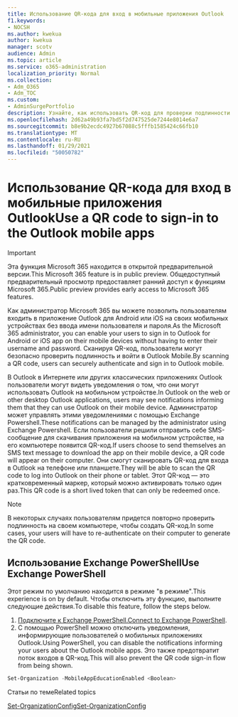 ```yaml
---
title: Использование QR-кода для вход в мобильные приложения Outlook
f1.keywords:
- NOCSH
ms.author: kwekua
author: kwekua
manager: scotv
audience: Admin
ms.topic: article
ms.service: o365-administration
localization_priority: Normal
ms.collection:
- Adm_O365
- Adm_TOC
ms.custom:
- AdminSurgePortfolio
description: Узнайте, как использовать QR-код для проверки подлинности и скачивания Outlook Mobile.
ms.openlocfilehash: 2d62a49b93fa7bd5f2d747525de7244e8014e6a7
ms.sourcegitcommit: b8e9b2ecdc4927b67088c5fffb1585424c66fb10
ms.translationtype: MT
ms.contentlocale: ru-RU
ms.lasthandoff: 01/29/2021
ms.locfileid: "50050782"
---
```

# <a name="use-a-qr-code-to-sign-in-to-the-outlook-mobile-apps"></a><span data-ttu-id="c38f6-103">Использование QR-кода для вход в мобильные приложения Outlook</span><span class="sxs-lookup"><span data-stu-id="c38f6-103">Use a QR code to sign-in to the Outlook mobile apps</span></span>

> [!IMPORTANT]
> <span data-ttu-id="c38f6-104">Эта функция Microsoft 365 находится в открытой предварительной версии.</span><span class="sxs-lookup"><span data-stu-id="c38f6-104">This Microsoft 365 feature is in public preview.</span></span> <span data-ttu-id="c38f6-105">Общедоступный предварительный просмотр предоставляет ранний доступ к функциям Microsoft 365.</span><span class="sxs-lookup"><span data-stu-id="c38f6-105">Public preview provides early access to Microsoft 365 features.</span></span>

<span data-ttu-id="c38f6-106">Как администратор Microsoft 365 вы можете позволить пользователям входить в приложение Outlook для Android или iOS на своих мобильных устройствах без ввода имени пользователя и пароля.</span><span class="sxs-lookup"><span data-stu-id="c38f6-106">As the Microsoft 365 administrator, you can enable your users to sign in to Outlook for Android or iOS app on their mobile devices without having to enter their username and password.</span></span> <span data-ttu-id="c38f6-107">Сканируя QR-код, пользователи могут безопасно проверить подлинность и войти в Outlook Mobile.</span><span class="sxs-lookup"><span data-stu-id="c38f6-107">By scanning a QR code, users can securely authenticate and sign in to Outlook mobile.</span></span>

<span data-ttu-id="c38f6-108">В Outlook в Интернете или других классических приложениях Outlook пользователи могут видеть уведомления о том, что они могут использовать Outlook на мобильном устройстве.</span><span class="sxs-lookup"><span data-stu-id="c38f6-108">In Outlook on the web or other desktop Outlook applications, users may see notifications informing them that they can use Outlook on their mobile device.</span></span> <span data-ttu-id="c38f6-109">Администратор может управлять этими уведомлениями с помощью Exchange Powershell.</span><span class="sxs-lookup"><span data-stu-id="c38f6-109">These notifications can be managed by the administrator using Exchange Powershell.</span></span> <span data-ttu-id="c38f6-110">Если пользователи решили отправить себе SMS-сообщение для скачивания приложения на мобильном устройстве, на его компьютере появится QR-код.</span><span class="sxs-lookup"><span data-stu-id="c38f6-110">If users choose to send themselves an SMS text message to download the app on their mobile device, a QR code will appear on their computer.</span></span> <span data-ttu-id="c38f6-111">Они смогут сканировать QR-код для входа в Outlook на телефоне или планшете.</span><span class="sxs-lookup"><span data-stu-id="c38f6-111">They will be able to scan the QR code to log into Outlook on their phone or tablet.</span></span> <span data-ttu-id="c38f6-112">Этот QR-код — это кратковременный маркер, который можно активировать только один раз.</span><span class="sxs-lookup"><span data-stu-id="c38f6-112">This QR code is a short lived token that can only be redeemed once.</span></span>

> [!NOTE]
> <span data-ttu-id="c38f6-113">В некоторых случаях пользователям придется повторно проверить подлинность на своем компьютере, чтобы создать QR-код.</span><span class="sxs-lookup"><span data-stu-id="c38f6-113">In some cases, your users will have to re-authenticate on their computer to generate the QR code.</span></span>

## <a name="use-exchange-powershell"></a><span data-ttu-id="c38f6-114">Использование Exchange PowerShell</span><span class="sxs-lookup"><span data-stu-id="c38f6-114">Use Exchange PowerShell</span></span>

<span data-ttu-id="c38f6-115">Этот режим по умолчанию находится в режиме "в режиме".</span><span class="sxs-lookup"><span data-stu-id="c38f6-115">This experience is on by default.</span></span> <span data-ttu-id="c38f6-116">Чтобы отключить эту функцию, выполните следующие действия.</span><span class="sxs-lookup"><span data-stu-id="c38f6-116">To disable this feature, follow the steps below.</span></span>

1. <span data-ttu-id="c38f6-117">[Подключите к Exchange PowerShell.](https://docs.microsoft.com/powershell/exchange/connect-to-exchange-online-powershell?view=exchange-ps)</span><span class="sxs-lookup"><span data-stu-id="c38f6-117">[Connect to Exchange PowerShell](https://docs.microsoft.com/powershell/exchange/connect-to-exchange-online-powershell?view=exchange-ps).</span></span>
2. <span data-ttu-id="c38f6-118">С помощью PowerShell можно отключить уведомления, информирующие пользователей о мобильных приложениях Outlook.</span><span class="sxs-lookup"><span data-stu-id="c38f6-118">Using PowerShell, you can disable the notifications informing your users about the Outlook mobile apps.</span></span> <span data-ttu-id="c38f6-119">Это также предотвратит поток входов в QR-код.</span><span class="sxs-lookup"><span data-stu-id="c38f6-119">This will also prevent the QR code sign-in flow from being shown.</span></span>

```powershell
Set-Organization -MobileAppEducationEnabled <Boolean>
```

<span data-ttu-id="c38f6-120">Статьи по теме</span><span class="sxs-lookup"><span data-stu-id="c38f6-120">Related topics</span></span>

[<span data-ttu-id="c38f6-121">Set-OrganizationConfig</span><span class="sxs-lookup"><span data-stu-id="c38f6-121">Set-OrganizationConfig</span></span>](https://docs.microsoft.com/powershell/module/exchange/set-organizationconfig?view=exchange-ps)